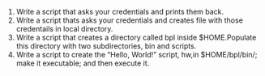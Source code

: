 
1. Write a script that asks your credentials and prints them back.
2. Write a script thats asks your credentials and creates file with those credentails in local directory.
3. Write a script that creates a directory called bpl inside $HOME.Populate this directory with two subdirectories, bin and scripts.
4. Write a script to create the “Hello, World!” script, hw,in $HOME/bpl/bin/; make it executable; and then execute it.
